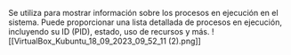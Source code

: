 Se utiliza para mostrar información sobre los procesos en ejecución en el sistema. Puede proporcionar una lista detallada de procesos en ejecución, incluyendo su ID (PID), estado, uso de recursos y más.
![[VirtualBox_Kubuntu_18_09_2023_09_52_11 (2).png]]
